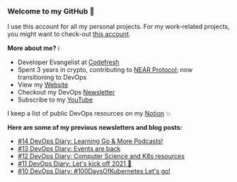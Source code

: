 ### Welcome to my GitHub :turtle:

I use this account for all my personal projects. For my work-related projects, you might want to check-out [this account](https://github.com/anais-codefresh).

**More about me?** :information_source:
* Developer Evangelist at [Codefresh](https://codefresh.io/)
* Spent 3 years in crypto, contributing to [NEAR Protocol](https://github.com/near); now transitioning to DevOps
* View my [Website](https://anaisurl.com/)
* Checkout my DevOps [Newsletter](https://blog.anaisurl.com/tag/devops)
* Subscribe to my [YouTube](https://www.youtube.com/channel/UCb4mfRT5UWpjoUQRcIE2qOQ)

I keep a list of public DevOps resources on my [Notion](https://www.notion.so/DevOps-Diary-2e5c82e48d374442858fc8295070a4b8) :boom:

**Here are some of my previous newsletters and blog posts:**
<!-- BLOG-POST-LIST:START -->
- [#14 DevOps Diary: Learning Go & More Podcasts!](https://blog.anaisurl.com/14-devops-diary-learning-go-more-podcasts/)
- [#13 DevOps Diary: Events are back](https://blog.anaisurl.com/13-devops-diary-events-are-back/)
- [#12 DevOps Diary: Computer Science and K8s resources](https://blog.anaisurl.com/12-devops-diary-computer-science-and-k8s-resources/)
- [#11 DevOps Diary: Let's kick off 2021 🎉](https://blog.anaisurl.com/11-devops-diary/)
- [#10 DevOps Diary: #100DaysOfKubernetes Let's go!](https://blog.anaisurl.com/10-devops-diary/)
<!-- BLOG-POST-LIST:END -->

